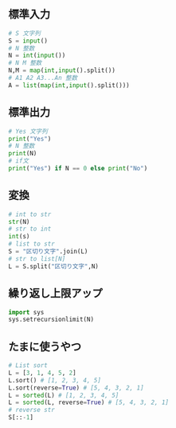 ## 標準入力

```python
# S 文字列
S = input()
# N 整数
N = int(input())
# N M 整数
N,M = map(int,input().split())
# A1 A2 A3...An 整数
A = list(map(int,input().split()))
```

## 標準出力

```python
# Yes 文字列
print("Yes")
# N 整数
print(N)
# if文
print("Yes") if N == 0 else print("No")
```
## 変換

```python
# int to str
str(N)
# str to int
int(s)
# list to str
S = "区切り文字".join(L)
# str to list[N]
L = S.split("区切り文字",N)
```

## 繰り返し上限アップ

```python
import sys
sys.setrecursionlimit(N)
```

## たまに使うやつ

```python
# List sort
L = [3, 1, 4, 5, 2]
L.sort() # [1, 2, 3, 4, 5]
L.sort(reverse=True) # [5, 4, 3, 2, 1]
L = sorted(L) # [1, 2, 3, 4, 5]
L = sorted(L, reverse=True) # [5, 4, 3, 2, 1]
# reverse str
S[::-1]
```
